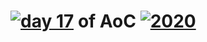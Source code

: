 # [![day 17](17)](https://adventofcode.com/2020/day/17) of AoC [![2020](2020)](https://adventofcode.com/2020)
